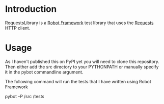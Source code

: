Introduction
============

RequestsLibrary is a [Robot Framework](http://code.google.com/p/robotframework/)
test library that uses the [Requests](https://github.com/kennethreitz/requests) HTTP client. 


Usage
=====

As I haven't published this on PyPI yet you will need to clone this repository. 
Then either add the src directory to your PYTHONPATH or manually specify it in
the pybot commandline argument.

The following command will run the tests that I have written using Robot Framework

pybot -P <robotframework-requests>/src <robotframework-requests>/tests
